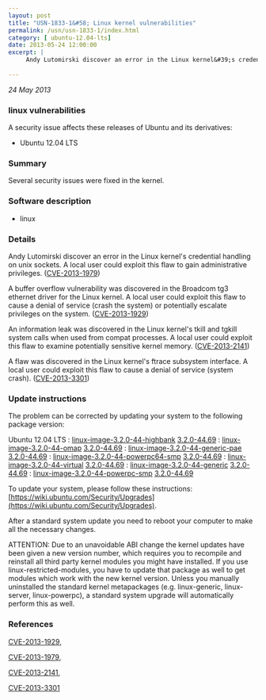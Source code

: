 ```yaml
---
layout: post
title: "USN-1833-1&#58; Linux kernel vulnerabilities"
permalink: /usn/usn-1833-1/index.html
category: [ ubuntu-12.04-lts]
date: 2013-05-24 12:00:00
excerpt: |
     Andy Lutomirski discover an error in the Linux kernel&#39;s credential handling on unix sockets. A local user could exploit this flaw to gain administrative privileges. ([CVE-2013-1979](http://people.ubuntu.com/~ubuntu-security/cve/CVE-2013-1979))
    
--- 
```

 
 

*24 May 2013*

### linux vulnerabilities

A security issue affects these releases of Ubuntu and its derivatives:

* Ubuntu 12.04 LTS

### Summary

Several security issues were fixed in the kernel. 

### Software description

* linux 

### Details

 Andy Lutomirski discover an error in the Linux kernel&#39;s credential handling on unix sockets. A local user could exploit this flaw to gain administrative privileges. ([CVE-2013-1979](http://people.ubuntu.com/~ubuntu-security/cve/CVE-2013-1979))

A buffer overflow vulnerability was discovered in the Broadcom tg3 ethernet driver for the Linux kernel. A local user could exploit this flaw to cause a denial of service (crash the system) or potentially escalate privileges on the system. ([CVE-2013-1929](http://people.ubuntu.com/~ubuntu-security/cve/CVE-2013-1929))

An information leak was discovered in the Linux kernel&#39;s tkill and tgkill system calls when used from compat processes. A local user could exploit this flaw to examine potentially sensitive kernel memory. ([CVE-2013-2141](http://people.ubuntu.com/~ubuntu-security/cve/CVE-2013-2141))

A flaw was discovered in the Linux kernel&#39;s ftrace subsystem interface. A local user could exploit this flaw to cause a denial of service (system crash). ([CVE-2013-3301](http://people.ubuntu.com/~ubuntu-security/cve/CVE-2013-3301)) 

### Update instructions

The problem can be corrected by updating your system to the following package version:

Ubuntu 12.04 LTS
 : [linux-image-3.2.0-44-highbank](https://launchpad.net/ubuntu/+source/linux) <span> [3.2.0-44.69](https://launchpad.net/ubuntu/+source/linux/3.2.0-44.69) </span> 
 : [linux-image-3.2.0-44-omap](https://launchpad.net/ubuntu/+source/linux) <span> [3.2.0-44.69](https://launchpad.net/ubuntu/+source/linux/3.2.0-44.69) </span> 
 : [linux-image-3.2.0-44-generic-pae](https://launchpad.net/ubuntu/+source/linux) <span> [3.2.0-44.69](https://launchpad.net/ubuntu/+source/linux/3.2.0-44.69) </span> 
 : [linux-image-3.2.0-44-powerpc64-smp](https://launchpad.net/ubuntu/+source/linux) <span> [3.2.0-44.69](https://launchpad.net/ubuntu/+source/linux/3.2.0-44.69) </span> 
 : [linux-image-3.2.0-44-virtual](https://launchpad.net/ubuntu/+source/linux) <span> [3.2.0-44.69](https://launchpad.net/ubuntu/+source/linux/3.2.0-44.69) </span> 
 : [linux-image-3.2.0-44-generic](https://launchpad.net/ubuntu/+source/linux) <span> [3.2.0-44.69](https://launchpad.net/ubuntu/+source/linux/3.2.0-44.69) </span> 
 : [linux-image-3.2.0-44-powerpc-smp](https://launchpad.net/ubuntu/+source/linux) <span> [3.2.0-44.69](https://launchpad.net/ubuntu/+source/linux/3.2.0-44.69) </span> 

To update your system, please follow these instructions: [https://wiki.ubuntu.com/Security/Upgrades](https://wiki.ubuntu.com/Security/Upgrades).

After a standard system update you need to reboot your computer to make all the necessary changes.

ATTENTION: Due to an unavoidable ABI change the kernel updates have been given a new version number, which requires you to recompile and reinstall all third party kernel modules you might have installed. If you use linux-restricted-modules, you have to update that package as well to get modules which work with the new kernel version. Unless you manually uninstalled the standard kernel metapackages (e.g. linux-generic, linux-server, linux-powerpc), a standard system upgrade will automatically perform this as well. 

### References

 
 [CVE-2013-1929](http://people.ubuntu.com/~ubuntu-security/cve/CVE-2013-1929), 

 [CVE-2013-1979](http://people.ubuntu.com/~ubuntu-security/cve/CVE-2013-1979), 

 [CVE-2013-2141](http://people.ubuntu.com/~ubuntu-security/cve/CVE-2013-2141), 

 [CVE-2013-3301](http://people.ubuntu.com/~ubuntu-security/cve/CVE-2013-3301)
 

